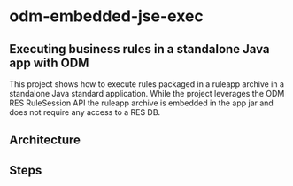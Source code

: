 # odm-embedded-jse-exec
## Executing business rules in a standalone Java app with ODM

This project shows how to execute rules packaged in a ruleapp archive in a standalone Java standard application.
While the project leverages the ODM RES RuleSession API the ruleapp archive is embedded in the app jar and does not require any access to a RES DB.

## Architecture

## Steps
